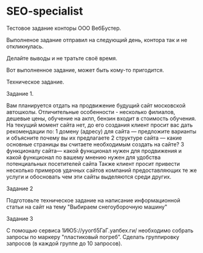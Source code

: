 # SEO-specialist
Тестовое задание конторы ООО ВебБустер.

Выполненое задание отправил на следующий день, контора так и не откликнулась. 

Делайте выводы и не тратьте своё время. 

Вот выполненное задание, может быть кому-то пригодится.

Техническое задание.

Задание 1.

Вам планируется отдать на продвижение будущий сайт московской автошколы.
Отличительные особенности - несколько филиалов, дешевые цены, обучение на акпп, бензин входит в стоимость обучения.
На текущий момент сайта нет, до его создания клиент просит вас дать рекомендации по:
    1 домену (адресу) для сайта — предложите варианты и объясните почему вы их предлагаете
    2 структуре сайта — какие основные страницы вы считаете необходимым создать на сайте?
    3 функционалу сайта— какой функционал нужен для продвижения и какой функционал по вашему мнению нужен для удобства потенциальных посетителей сайта
Также клиент просит привести несколько примеров удачных сайтов компаний предоставляющих те же услуги и обосновать чем эти сайты выделяются среди других.

Задание 2

Подготовьте техническое задание на написание информационной статьи на сайт на тему "Выбираем снегоуборочную машину"

Задание 3

С помощью сервиса 1ИЮ5://ууогб5ГаГ.уапбех.ги/ необходимо собрать запросы по маркеру "пластиковый погреб”. Сделать группировку запросов (в каждой группе до 10 запросов).
